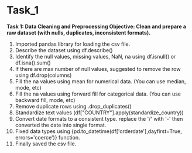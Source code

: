 # Task_1
**Task 1: Data Cleaning and Preprocessing
Objective: Clean and prepare a raw dataset (with nulls, duplicates, inconsistent formats).**

1) Imported pandas library for loading the csv file.
2) Describe the dataset using df.describe()
3) Identify the null values, missing values, NaN, na using df.isnull() or df.isna().sum()
4) If there are max number of null values, suggested to remove the row using df.drop(columns)
5) Fill the na values using mean for numerical data. (You can use median, mode, etc)
6) Fill the na values using forward fill for categorical data. (You can use backward fill, mode, etc)
7) Remove duplicate rows using .drop_duplicates()
8) Standardize text values (df["COUNTRY"].apply(standardize_country))
9) Convert date formats to a consistent type. replace the '/' with '-' then converted the date into single format.
10) Fixed data types using {pd.to_datetime(df['orderdate'],dayfirst=True, errors='coerce')} function.
11) Finally saved the csv file.
